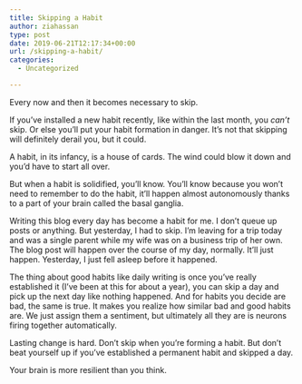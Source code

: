 ```yaml
---
title: Skipping a Habit
author: ziahassan
type: post
date: 2019-06-21T12:17:34+00:00
url: /skipping-a-habit/
categories:
  - Uncategorized

---
```

Every now and then it becomes necessary to skip. 

If you&#8217;ve installed a new habit recently, like within the last month, you _can’t_ skip. Or else you&#8217;ll put your habit formation in danger. It&#8217;s not that skipping will definitely derail you, but it could. 

A habit, in its infancy, is a house of cards. The wind could blow it down and you&#8217;d have to start all over. 

But when a habit is solidified, you&#8217;ll know. You&#8217;ll know because you won&#8217;t need to remember to do the habit, it&#8217;ll happen almost autonomously thanks to a part of your brain called the basal ganglia. 

Writing this blog every day has become a habit for me. I don&#8217;t queue up posts or anything. But yesterday, I had to skip. I&#8217;m leaving for a trip today and was a single parent while my wife was on a business trip of her own. The blog post will happen over the course of my day, normally. It&#8217;ll just happen. Yesterday, I just fell asleep before it happened. 

The thing about good habits like daily writing is once you&#8217;ve really established it (I&#8217;ve been at this for about a year), you can skip a day and pick up the next day like nothing happened. And for habits you decide are bad, the same is true. It makes you realize how similar bad and good habits are. We just assign them a sentiment, but ultimately all they are is neurons firing together automatically. 

Lasting change is hard. Don&#8217;t skip when you&#8217;re forming a habit. But don&#8217;t beat yourself up if you’ve established a permanent habit and skipped a day.

Your brain is more resilient than you think.